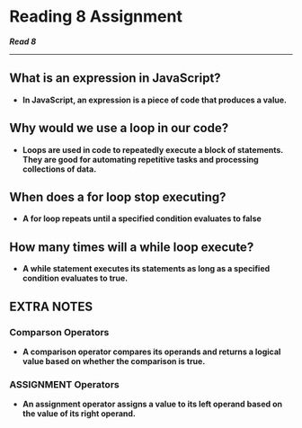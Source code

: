 # Reading 8 Assignment
***Read 8***

---

## What is an expression in JavaScript?

* **In JavaScript, an expression is a piece of code that produces a value.**

## Why would we use a loop in our code?

* **Loops are used in code to repeatedly execute a block of statements. They are good for automating repetitive tasks and processing collections of data.**

## When does a for loop stop executing?

* **A for loop repeats until a specified condition evaluates to false**

## How many times will a while loop execute?

* **A while statement executes its statements as long as a specified condition evaluates to true.**

## EXTRA NOTES

### Comparson Operators
* **A comparison operator compares its operands and returns a logical value based on whether the comparison is true.**

### ASSIGNMENT Operators
* **An assignment operator assigns a value to its left operand based on the value of its right operand.**
